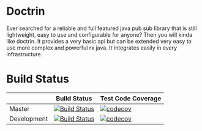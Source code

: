 # Doctrin

Ever searched for a reliable and full featured java pub sub library that is still lightweight, easy to use and
configurable for anyone? Then you will kinda like doctrin. It provides a very basic api but can be extended very
easy to use more complex and powerful rx java. It integrates easily in every infrastructure.


# Build Status
|             	| Build Status                                                                                                                                              	| Test Code Coverage                                                                                                                                               	|
|-------------	|-----------------------------------------------------------------------------------------------------------------------------------------------------------	|------------------------------------------------------------------------------------------------------------------------------------------------------------------	|
| Master      	| [![Build Status](https://travis-ci.org/FelixKlauke/doctrin.svg?branch=master)](https://travis-ci.org/FelixKlauke/doctrin) 	| [![codecov](https://codecov.io/gh/FelixKlauke/doctrin/branch/master/graph/badge.svg)](https://codecov.io/gh/FelixKlauke/doctrin) 	|
| Development 	| [![Build Status](https://travis-ci.org/FelixKlauke/doctrin.svg?branch=dev)](https://travis-ci.org/FelixKlauke/doctrin)    	| [![codecov](https://codecov.io/gh/FelixKlauke/doctrin/branch/dev/graph/badge.svg)](https://codecov.io/gh/FelixKlauke/doctrin)    	|